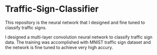 # Traffic-Sign-Classifier
This repository is the neural network that I designed and fine tuned to classify traffic signs. 

I designed a multi-layer convolution neural network to classify traffic sign data. The training was accomplished with MNIST traffic sign dataset and the network is fine tuned to achieve very high accury.
